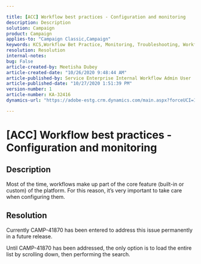 ```yaml
---

title: [ACC] Workflow best practices - Configuration and monitoring  
description: Description  
solution: Campaign  
product: Campaign  
applies-to: "Campaign Classic,Campaign"  
keywords: KCS,Workflow Bet Practice, Monitoring, Troubleshooting, Workflow Performance, Workflow Slow  
resolution: Resolution  
internal-notes:   
bug: False  
article-created-by: Meetisha Dubey  
article-created-date: "10/26/2020 9:48:44 AM"  
article-published-by: Service Enterprise Internal Workflow Admin User  
article-published-date: "10/27/2020 1:51:39 PM"  
version-number: 1  
article-number: KA-32416  
dynamics-url: "https://adobe-estg.crm.dynamics.com/main.aspx?forceUCI=1&pagetype=entityrecord&etn=knowledgearticle&id=91217b42-7017-eb11-a812-000d3a593b88"

---
```


# [ACC] Workflow best practices - Configuration and monitoring

## Description

Most of the time, workflows make up part of the core feature (built-in or custom) of the platform. For this reason, it’s very important to take care when configuring them.

## Resolution

Currently CAMP-41870 has been entered to address this issue permanently in a future release.

Until CAMP-41870 has been addressed, the only option is to load the entire list by scrolling down, then performing the search.

